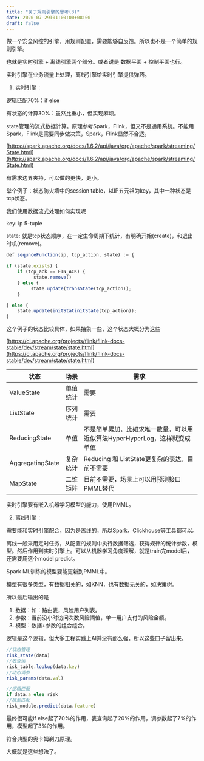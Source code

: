 ```yaml
---
title: "关于规则引擎的思考(3)"
date: 2020-07-29T01:00:00+08:00
draft: false
---
```


做一个安全风控的引擎，用规则配置，需要能够自反馈。所以也不是一个简单的规则引擎。

也就是实时引擎 + 离线引擎两个部分。或者说是 数据平面 + 控制平面也行。

实时引擎在业务流量上处理，离线引擎给实时引擎提供弹药。

1. 实时引擎：

逻辑匹配70%：if else

有状态的计算30%：虽然比重小，但实现麻烦。

state管理的流式数据计算。原理参考Spark，Flink，但又不是通用系统。不能用Spark，Flink是需要同步做决策，Spark，Flink显然不合适。

[https://spark.apache.org/docs/1.6.2/api/java/org/apache/spark/streaming/State.html](https://spark.apache.org/docs/1.6.2/api/java/org/apache/spark/streaming/State.html)

有需求边界夹持，可以做的更快，更小。

举个例子：状态防火墙中的session table，以IP五元祖为key，其中一种状态是tcp状态。

我们使用数据流式处理如何实现呢

key: ip 5-tuple

state: 就是tcp状态顺序，在一定生命周期下统计，有明确开始(create)，和退出时机(remove)。

```jsx
def sequnceFunction(ip, tcp_action, state) := {

if (state.exists) {
    if (tcp_ack == FIN_ACK) {
          state.remove()
    } else {
         state.update(transState(tcp_action));
    }

} else {
    state.update(initStatinitState(tcp_action));
}
```

这个例子的状态比较具体，如果抽象一些，这个状态大概分为这些

[https://ci.apache.org/projects/flink/flink-docs-stable/dev/stream/state/state.html](https://ci.apache.org/projects/flink/flink-docs-stable/dev/stream/state/state.html)


| 状态 | 场景 | 需求 |
| ---- | ---- | ---- |
| ValueState | 单值统计 | 需要 |
| ListState | 序列统计 | 需要 | 
| ReducingState | 单值 | 不是简单累加，比如求唯一数量，可以用近似算法HyperHyperLog，这样就变成单值
| AggregatingState | 复杂统计 | Reducing 和 ListState更复杂的表达，目前不需要
| MapState | 二维矩阵 | 目前不需要，场景上可以用预测接口PMML替代

实时引擎要有嵌入机器学习模型的能力，使用PMML。

2. 离线引擎：

需要能和实时引擎配合，因为是离线的，所以Spark，Clickhouse等工具都可以。

离线一般采用定时任务，从配置的规则中执行数据筛选，获得规律的统计参数，模型。然后作用到实时引擎上。可以从机器学习角度理解，就是train完model后，还需要用这个model predict。

Spark ML训练的模型要能更新到PMML中。

模型有很多类型，有数据相关的，如KNN，也有数据无关的，如决策树。

所以最后输出的是

1. 数据：如：路由表，风险用户列表。
2. 参数：当前没小时访问次数风险阈值，单一用户支付的风险金额。
3. 模型：数据+参数的组合组合。

逻辑是这个逻辑，但大多工程实践上AI并没有那么强，所以这些口子留出来。

```jsx
//状态管理
risk_state(data)
//表查询
risk_table.lookup(data.key)
//动态调参
risk_params(data.val) 

//逻辑匹配
if data.a else risk
//模型匹配
risk_module.predict(data.feature)
```

最终很可能if else起了70%的作用，表查询起了20%的作用，调参数起了7%的作用，模型起了3%的作用。

符合典型的奥卡姆剃刀原理。

大概就是这些想法了。
